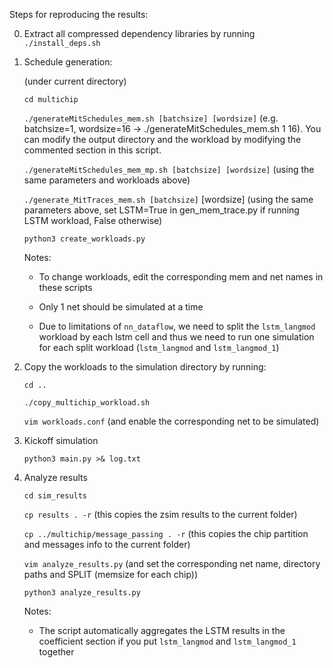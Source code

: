 Steps for reproducing the results:

0. Extract all compressed dependency libraries by running `./install_deps.sh`

1. Schedule generation:

    (under current directory) 

    `cd multichip`

    `./generateMitSchedules_mem.sh [batchsize] [wordsize]` (e.g. batchsize=1, wordsize=16 -> ./generateMitSchedules_mem.sh 1 16). You can modify the output directory and the workload by modifying the commented section in this script.

    `./generateMitSchedules_mem_mp.sh [batchsize] [wordsize]` (using the same parameters and workloads above)

    `./generate_MitTraces_mem.sh [batchsize]` [wordsize] (using the same parameters above, set LSTM=True in gen_mem_trace.py if running LSTM workload, False otherwise)
    
    `python3 create_workloads.py`

    Notes:

    - To change workloads, edit the corresponding mem and net names in these scripts
    
    - Only 1 net should be simulated at a time

    - Due to limitations of `nn_dataflow`, we need to split the `lstm_langmod` workload by each lstm cell and thus we need to run one simulation for each split workload (`lstm_langmod` and `lstm_langmod_1`)

2. Copy the workloads to the simulation directory by running:

    `cd ..`

    `./copy_multichip_workload.sh`

    `vim workloads.conf` (and enable the corresponding net to be simulated)

3. Kickoff simulation

    `python3 main.py >& log.txt`

4. Analyze results

    `cd sim_results`

    `cp results . -r` (this copies the zsim results to the current folder)

    `cp ../multichip/message_passing . -r` (this copies the chip partition and messages info to the current folder)

    `vim analyze_results.py` (and set the corresponding net name, directory paths and SPLIT (memsize for each chip))

    `python3 analyze_results.py`

    Notes:

    - The script automatically aggregates the LSTM results in the coefficient section if you put `lstm_langmod` and `lstm_langmod_1` together

